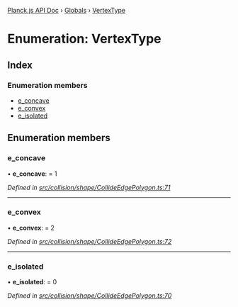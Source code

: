 [Planck.js API Doc](../README.md) › [Globals](../globals.md) › [VertexType](vertextype.md)

# Enumeration: VertexType

## Index

### Enumeration members

* [e_concave](vertextype.md#e_concave)
* [e_convex](vertextype.md#e_convex)
* [e_isolated](vertextype.md#e_isolated)

## Enumeration members

###  e_concave

• **e_concave**: = 1

*Defined in [src/collision/shape/CollideEdgePolygon.ts:71](https://github.com/shakiba/planck.js/blob/3ede11b/src/collision/shape/CollideEdgePolygon.ts#L71)*

___

###  e_convex

• **e_convex**: = 2

*Defined in [src/collision/shape/CollideEdgePolygon.ts:72](https://github.com/shakiba/planck.js/blob/3ede11b/src/collision/shape/CollideEdgePolygon.ts#L72)*

___

###  e_isolated

• **e_isolated**: = 0

*Defined in [src/collision/shape/CollideEdgePolygon.ts:70](https://github.com/shakiba/planck.js/blob/3ede11b/src/collision/shape/CollideEdgePolygon.ts#L70)*
